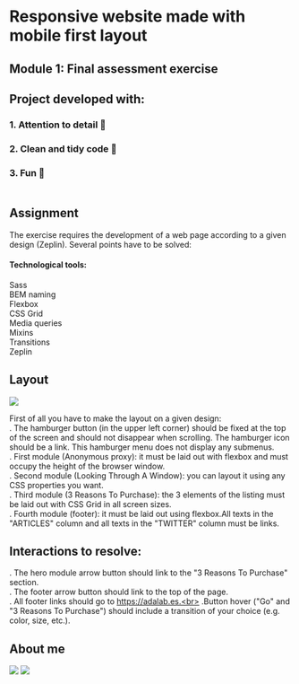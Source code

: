 # Responsive website made with mobile first layout 

## **Module 1: Final assessment exercise**

## Project developed with: 
### 1. Attention to detail 🔎
### 2. Clean and tidy code 🧹
### 3. Fun 🎉 <br> <br> 


## Assignment
The exercise requires the development of a web page according to a given design (Zeplin). Several points have to be solved:

#### Technological tools:
Sass <br>
BEM naming <br>
Flexbox <br>
CSS Grid <br>
Media queries<br>
Mixins <br>
Transitions <br>
Zeplin

## Layout

![](https://i.imgur.com/I9VETo1.png)


First of all you have to make the layout on a given design: <br>
 . The hamburger button (in the upper left corner) should be fixed at the top of the screen and should not disappear when scrolling. The hamburger icon should be a link.  This hamburger menu does not display any submenus. <br>
 . First module (Anonymous proxy): it must be laid out with flexbox and must occupy the height of the browser window.<br>
 . Second module (Looking Through A Window): you can layout it using any CSS properties you want.<br>
 . Third module (3 Reasons To Purchase): the 3 elements of the listing must be laid out with CSS Grid in all screen sizes.<br>
 . Fourth module (footer): it must be laid out using flexbox.All texts in the "ARTICLES" column and all texts in the "TWITTER" column must be links.



## Interactions to resolve:

 . The hero module arrow button should link to the "3 Reasons To Purchase" section.<br>
 . The footer arrow button should link to the top of the page.<br>
 . All footer links should go to https://adalab.es.<br>
 .Button hover ("Go" and "3 Reasons To Purchase") should include a transition of your choice (e.g. color, size, etc.).


## About me

 [![](https://i.imgur.com/RxMHei3.png)](https://www.linkedin.com/in/normarivas)         [![](https://i.imgur.com/C85yS6z.png)](https://twitter.com/NormaRivas_)  
 


